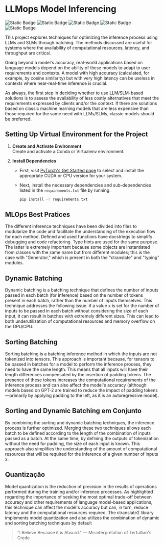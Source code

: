 # LLMops Model Inferencing
![Static Badge](https://img.shields.io/badge/PyTorch-%23ffffff?style=for-the-badge&logo=PyTorch&logoColor=black&labelColor=%23EE4C2C&color=white)
![Static Badge](https://img.shields.io/badge/HuggingFace-%23ffffff?style=for-the-badge&logo=HuggingFace&logoColor=black&labelColor=%23FFD21E&color=white)
![Static Badge](https://img.shields.io/badge/Transformers-%23ffffff?style=for-the-badge&logo=HuggingFace&logoColor=black&labelColor=%23FFD21E&color=white)
![Static Badge](https://img.shields.io/badge/Typing-%23ffffff?style=for-the-badge&logo=Python&logoColor=black&labelColor=%233776AB&color=white)
![Static Badge](https://img.shields.io/badge/ctranslate2-%23ffffff?style=for-the-badge&logo=Python&logoColor=black&labelColor=%233776AB&color=white)

This project explores techniques for optimizing the inference process using LLMs and SLMs through batching. The methods discussed are useful for systems where the availability of computational resources, latency, and throughput are critical.

Going beyond a model's accuracy, real-world applications based on language models depend on the ability of these models to adapt to user requirements and contexts. A model with high accuracy (calculated, for example, by cosine similarity) but with very high latency can be useless in contexts where near-real-time inference is crucial.

As always, the first step in deciding whether to use LLM/SLM-based solutions is to assess the availability of less costly alternatives that meet the requirements expressed by clients and/or the context. If there are solutions based on classic machine learning models that are less expensive than those required for the same need with LLMs/SLMs, classic models should be preferred.

## Setting Up Virtual Environment for the Project

1. **Create and Activate Environment**  
   Create and activate a Conda or Virtualenv environment.

2. **Install Dependencies**

   - First, visit [PyTorch's Get Started page](https://pytorch.org/get-started/locally/) to select and install the appropriate CUDA or CPU version for your system.

   - Next, install the necessary dependencies and sub-dependencies listed in the `requirements.txt` file by running:
     ```bash
     pip install -r requirements.txt
     ```
     
## MLOps Best Pratices
The different inference techniques have been divided into files to modularize the code and facilitate the understanding of the execution flow for each method. Defined and used functions have docstrings to simplify debugging and code refactoring. Type hints are used for the same purpose. The latter is extremely important because some objects are instantiated from classes with the same name but from different modules; this is the case with "Generator," which is present in both the "ctranslate" and "typing" modules.

## Dynamic Batching
Dynamic batching is a batching technique that defines the number of inputs passed in each batch (for inference) based on the number of tokens present in each batch, rather than the number of inputs themselves. This technique addresses the following issue: if a value x is set for the number of inputs to be passed in each batch without considering the size of each input, it can result in batches with extremely different sizes. This can lead to both underutilization of computational resources and memory overflow on the GPU/CPU.

## Sorting Batching

Sorting batching is a batching inference method in which the inputs are not tokenized into tensors. This approach is important because, for tensors to be passed in batches for a model to perform the inference process, they need to have the same length. This means that all inputs will have their length differences compensated by the insertion of padding tokens. The presence of these tokens increases the computational requirements of the inference process and can also affect the model's accuracy (although models based on GPT-2 are trained to reduce the impact of padding tokens—primarily by applying padding to the left, as it is an autoregressive model).

## Sorting and Dynamic Batching em Conjunto

By combining the sorting and dynamic batching techniques, the inference process is further optimized. Merging these two techniques allows each batch to be defined according to the length of the combination of inputs passed as a batch. At the same time, by defining the outputs of tokenization without the need for padding, the size of each input is known. This approach also simplifies the understanding of the amount of computational resources that will be required for the inference of a given number of inputs x.

## Quantização

Model quantization is the reduction of precision in the results of operations performed during the training and/or inference processes. As highlighted regarding the importance of seeking the most optimal trade-off between accuracy and other requirements of language model-based applications, this technique can affect the model's accuracy but can, in turn, reduce latency and the computational resources required. The ctranslate2 library implements model quantization and also utilizes the combination of dynamic and sorting batching techniques by default

> "I Believe Because it is Absurd."
> — Misinterpretation of Tertullian's Credo

